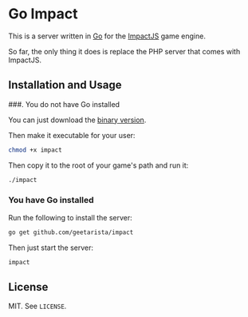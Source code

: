 # Go Impact

This is a server written in [Go](http://golang.org) for the [ImpactJS](http://impactjs.com/) game engine.

So far, the only thing it does is replace the PHP server that comes with ImpactJS.

## Installation and Usage

###. You do not have Go installed

You can just download the [binary version](https://raw.github.com/geetarista/impact/master/impact).

Then make it executable for your user:

```bash
chmod +x impact
```

Then copy it to the root of your game's path and run it:

```bash
./impact
```

### You have Go installed

Run the following to install the server:

```bash
go get github.com/geetarista/impact
```

Then just start the server:

```bash
impact
```

## License

MIT. See `LICENSE`.
